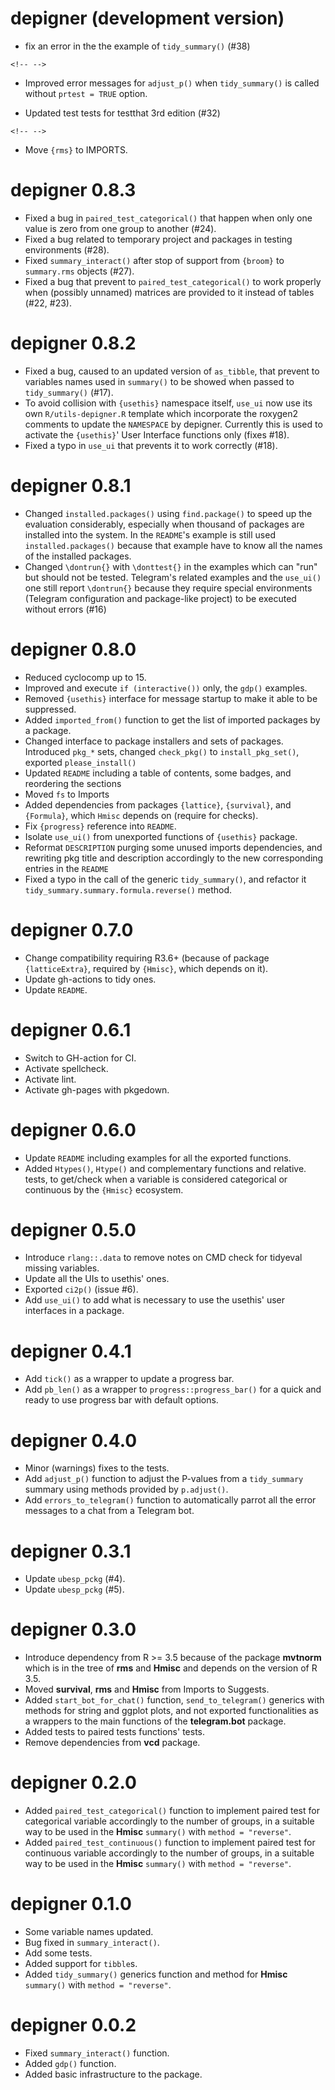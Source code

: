 # depigner (development version)

-   fix an error in the the example of `tidy_summary()` (\#38)

```{=html}
<!-- -->
```
-   Improved error messages for `adjust_p()` when `tidy_summary()` is called without `prtest = TRUE` option.

-   Updated test tests for testthat 3rd edition (\#32)

```{=html}
<!-- -->
```
-   Move `{rms}` to IMPORTS.

# depigner 0.8.3

-   Fixed a bug in `paired_test_categorical()` that happen when only one value is zero from one group to another (\#24).
-   Fixed a bug related to temporary project and packages in testing environments (\#28).
-   Fixed `summary_interact()` after stop of support from `{broom}` to `summary.rms` objects (\#27).
-   Fixed a bug that prevent to `paired_test_categorical()` to work properly when (possibly unnamed) matrices are provided to it instead of tables (\#22, \#23).

# depigner 0.8.2

-   Fixed a bug, caused to an updated version of `as_tibble`, that prevent to variables names used in `summary()` to be showed when passed to `tidy_summary()` (\#17).
-   To avoid collision with `{usethis}` namespace itself, `use_ui` now use its own `R/utils-depigner.R` template which incorporate the roxygen2 comments to update the `NAMESPACE` by depigner. Currently this is used to activate the `{usethis}`' User Interface functions only (fixes \#18).
-   Fixed a typo in `use_ui` that prevents it to work correctly (\#18).

# depigner 0.8.1

-   Changed `installed.packages()` using `find.package()` to speed up the evaluation considerably, especially when thousand of packages are installed into the system. In the `README`'s example is still used `installed.packages()` because that example have to know all the names of the installed packages.
-   Changed `\dontrun{}` with `\donttest{}` in the examples which can "run" but should not be tested. Telegram's related examples and the `use_ui()` one still report `\dontrun{}` because they require special environments (Telegram configuration and package-like project) to be executed without errors (\#16)

# depigner 0.8.0

-   Reduced cyclocomp up to 15.
-   Improved and execute `if (interactive())` only, the `gdp()` examples.
-   Removed `{usethis}` interface for message startup to make it able to be suppressed.
-   Added `imported_from()` function to get the list of imported packages by a package.
-   Changed interface to package installers and sets of packages. Introduced `pkg_*` sets, changed `check_pkg()` to `install_pkg_set()`, exported `please_install()`
-   Updated `README` including a table of contents, some badges, and reordering the sections
-   Moved `fs` to Imports
-   Added dependencies from packages `{lattice}`, `{survival}`, and `{Formula}`, which `Hmisc` depends on (require for checks).
-   Fix `{progress}` reference into `README`.
-   Isolate `use_ui()` from unexported functions of `{usethis}` package.
-   Reformat `DESCRIPTION` purging some unused imports dependencies, and rewriting pkg title and description accordingly to the new corresponding entries in the `README`
-   Fixed a typo in the call of the generic `tidy_summary()`, and refactor it `tidy_summary.summary.formula.reverse()` method.

# depigner 0.7.0

-   Change compatibility requiring R3.6+ (because of package `{latticeExtra}`, required by `{Hmisc}`, which depends on it).
-   Update gh-actions to tidy ones.
-   Update `README`.

# depigner 0.6.1

-   Switch to GH-action for CI.
-   Activate spellcheck.
-   Activate lint.
-   Activate gh-pages with pkgedown.

# depigner 0.6.0

-   Update `README` including examples for all the exported functions.
-   Added `Htypes()`, `Htype()` and complementary functions and relative. tests, to get/check when a variable is considered categorical or continuous by the `{Hmisc}` ecosystem.

# depigner 0.5.0

-   Introduce `rlang::.data` to remove notes on CMD check for tidyeval missing variables.
-   Update all the UIs to usethis' ones.
-   Exported `ci2p()` (issue \#6).
-   Add `use_ui()` to add what is necessary to use the usethis' user interfaces in a package.

# depigner 0.4.1

-   Add `tick()` as a wrapper to update a progress bar.
-   Add `pb_len()` as a wrapper to `progress::progress_bar()` for a quick and ready to use progress bar with default options.

# depigner 0.4.0

-   Minor (warnings) fixes to the tests.
-   Add `adjust_p()` function to adjust the P-values from a `tidy_summary` summary using methods provided by `p.adjust()`.
-   Add `errors_to_telegram()` function to automatically parrot all the error messages to a chat from a Telegram bot.

# depigner 0.3.1

-   Update `ubesp_pckg` (\#4).
-   Update `ubesp_pckg` (\#5).

# depigner 0.3.0

-   Introduce dependency from R \>= 3.5 because of the package **mvtnorm** which is in the tree of **rms** and **Hmisc** and depends on the version of R 3.5.
-   Moved **survival**, **rms** and **Hmisc** from Imports to Suggests.
-   Added `start_bot_for_chat()` function, `send_to_telegram()` generics with methods for string and ggplot plots, and not exported functionalities as a wrappers to the main functions of the **telegram.bot** package.
-   Added tests to paired tests functions' tests.
-   Remove dependencies from **vcd** package.

# depigner 0.2.0

-   Added `paired_test_categorical()` function to implement paired test for categorical variable accordingly to the number of groups, in a suitable way to be used in the **Hmisc** `summary()` with `method = "reverse"`.
-   Added `paired_test_continuous()` function to implement paired test for continuous variable accordingly to the number of groups, in a suitable way to be used in the **Hmisc** `summary()` with `method = "reverse"`.

# depigner 0.1.0

-   Some variable names updated.
-   Bug fixed in `summary_interact()`.
-   Add some tests.
-   Added support for `tibble`s.
-   Added `tidy_summary()` generics function and method for **Hmisc** `summary()` with `method = "reverse"`.

# depigner 0.0.2

-   Fixed `summary_interact()` function.
-   Added `gdp()` function.
-   Added basic infrastructure to the package.
